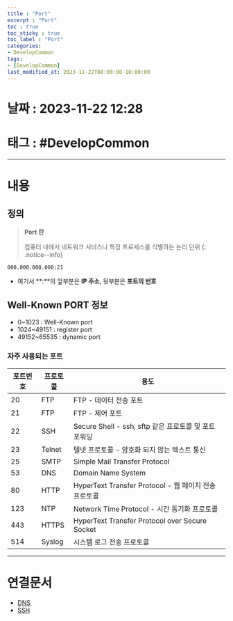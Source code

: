 ```yaml
---
title : "Port"
excerpt : "Port"
toc : true
toc_sticky : true
toc_label : "Port"
categories:
- DevelopCommon
tags:
- [DevelopCommon]
last_modified_at: 2023-11-22T08:00:00-10:00:00
---
```


# 날짜 : 2023-11-22 12:28

# 태그 : #DevelopCommon
---

# 내용

## 정의
> **Port 란**
>
>컴퓨터 내에서 네트워크 서비스나 특정 프로세스를 식별하는 논리 단위
{: .notice--info}
```
000.000.000.000:21
```

- 여기서 **:**의 앞부분은 **IP 주소**, 뒷부분은 **포트의 번호**

## Well-Known PORT 정보
- 0~1023 : Well-Known port
- 1024~49151 : register port
- 49152~65535 : dynamic port

### 자주 사용되는 포트

| 포트번호 | 프로토콜 | 용도                                                  |
| -------- | -------- | ----------------------------------------------------- |
| 20       | FTP      | FTP - 데이터 전송 포트                                |
| 21       | FTP      | FTP - 제어 포트                                       |
| 22       | SSH      | Secure Shell - ssh, sftp 같은 프로토콜 및 포트 포워딩 |
| 23       | Telnet   | 텔넷 프로토콜 - 암호화 되지 않는 텍스트 통신          |
| 25       | SMTP     | Simple Mail Transfer Protocol                         |
| 53       | DNS      | Domain Name System                                    |
| 80       | HTTP     | HyperText Transfer Protocol - 웹 페이지 전송 프로토콜 |
| 123      | NTP      | Network Time Protocol - 시간 동기화 프로토콜          |
| 443      | HTTPS    | HyperText Transfer Protocol over Secure Socket        |
| 514      | Syslog   | 시스템 로그 전송 프로토콜                             |

---

# 연결문서
- [DNS](../../servercommon/servercommon-DNS)
- [SSH](../../통신/통신-SSH)